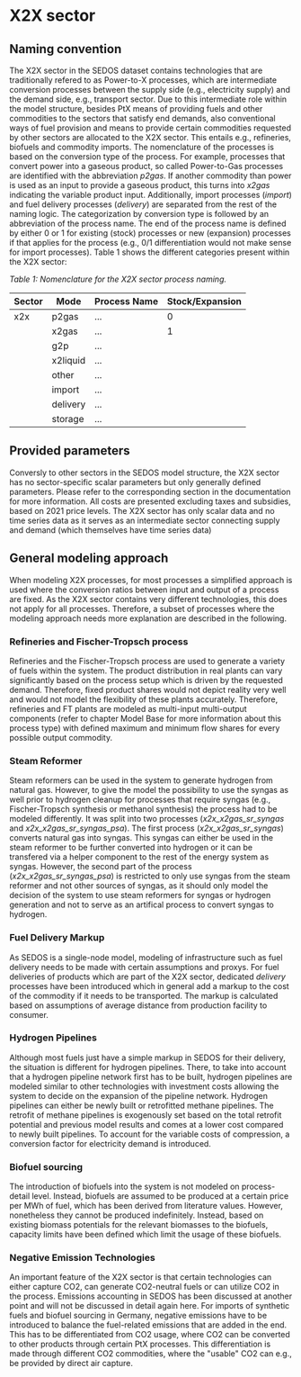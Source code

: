 # X2X sector

## Naming convention
The X2X sector in the SEDOS dataset contains technologies that are traditionally refered to as Power-to-X processes, which are intermediate conversion processes between the supply side (e.g., electricity supply) and the demand side, e.g., transport sector. Due to this intermediate role within the model structure, besides PtX means of providing fuels and other commodities to the sectors that satisfy end demands, also conventional ways of fuel provision and means to provide certain commodities requested by other sectors are allocated to the X2X sector. This entails e.g., refineries, biofuels and commodity imports. The nomenclature of the processes is based on the conversion type of the process. For example, processes that convert power into a gaseous product, so called Power-to-Gas processes are identified with the abbreviation *p2gas*. If another commodity than power is used as an input to provide a gaseous product, this turns into *x2gas* indicating the variable product input. Additionally, import processes (*import*) and fuel delivery processes (*delivery*) are separated from the rest of the naming logic. The categorization by conversion type is followed by an abbreviation of the process name. The end of the process name is defined by either 0 or 1 for existing (stock) processes or new (expansion) processes if that applies for the process (e.g., 0/1 differentiation would not make sense for import processes). Table 1 shows the different categories present within the X2X sector:

*Table 1: Nomenclature for the X2X sector process naming.*

| Sector | Mode      | Process Name  | Stock/Expansion |
|--------|-----------|---------------|-----------------|
| x2x    | p2gas     | ...           | 0               | 
|        | x2gas     | ...           | 1               |
|        | g2p       | ...           |                 |
|        | x2liquid  | ...           |                 |
|        | other     | ...           |                 |
|        | import    | ...           |                 |
|        | delivery  | ...           |                 |
|        | storage   | ...           |                 |


## Provided parameters

Conversly to other sectors in the SEDOS model structure, the X2X sector has no sector-specific scalar parameters but only generally defined parameters. Please refer to the corresponding section in the documentation for more information. All costs are presented excluding taxes and subsidies, based on 2021 price levels. The X2X sector has only scalar data and no time series data as it serves as an intermediate sector connecting supply and demand (which themselves have time series data)


## General modeling approach

When modeling X2X processes, for most processes a simplified approach is used where the conversion ratios between input and output of a process are fixed. As the X2X sector contains very different technologies, this does not apply for all processes. Therefore, a subset of processes where the modeling approach needs more explanation are described in the following.

### Refineries and Fischer-Tropsch process

Refineries and the Fischer-Tropsch process are used to generate a variety of fuels within the system. The product distribution in real plants can vary significantly based on the process setup which is driven by the requested demand. Therefore, fixed product shares would not depict reality very well and would not model the flexibility of these plants accurately. Therefore, refineries and FT plants are modeled as multi-input multi-output components (refer to chapter Model Base for more information about this process type) with defined maximum and minimum flow shares for every possible output commodity. 

### Steam Reformer

Steam reformers can be used in the system to generate hydrogen from natural gas. However, to give the model the possibility to use the syngas as well prior to hydrogen cleanup for processes that require syngas (e.g., Fischer-Tropsch synthesis or methanol synthesis) the process had to be modeled differently. It was split into two processes (*x2x_x2gas_sr_syngas* and *x2x_x2gas_sr_syngas_psa*). The first process (*x2x_x2gas_sr_syngas*) converts natural gas into syngas. This syngas can either be used in the steam reformer to be further converted into hydrogen or it can be transfered via a helper component to the rest of the energy system as syngas. However, the second part of the process (*x2x_x2gas_sr_syngas_psa*) is restricted to only use syngas from the steam reformer and not other sources of syngas, as it should only model the decision of the system to use steam reformers for syngas or hydrogen generation and not to serve as an artifical process to convert syngas to hydrogen.

### Fuel Delivery Markup

As SEDOS is a single-node model, modeling of infrastructure such as fuel delivery needs to be made with certain assumptions and proxys. For fuel deliveries of products which are part of the X2X sector, dedicated *delivery* processes have been introduced which in general add a markup to the cost of the commodity if it needs to be transported. The markup is calculated based on assumptions of average distance from production facility to consumer.

### Hydrogen Pipelines

Although most fuels just have a simple markup in SEDOS for their delivery, the situation is different for hydrogen pipelines. There, to take into account that a hydrogen pipeline network first has to be built, hydrogen pipelines are modeled similar to other technologies with investment costs allowing the system to decide on the expansion of the pipeline network. Hydrogen pipelines can either be newly built or retrofitted methane pipelines. The retrofit of methane pipelines is exogenously set based on the total retrofit potential and previous model results and comes at a lower cost compared to newly built pipelines. To account for the variable costs of compression, a conversion factor for electricity demand is introduced.

### Biofuel sourcing

The introduction of biofuels into the system is not modeled on process-detail level. Instead, biofuels are assumed to be produced at a certain price per MWh of fuel, which has been derived from literature values. However, nonetheless they cannot be produced indefinitely. Instead, based on existing biomass potentials for the relevant biomasses to the biofuels, capacity limits have been defined which limit the usage of these biofuels.

### Negative Emission Technologies

An important feature of the X2X sector is that certain technologies can either capture CO2, can generate CO2-neutral fuels or can utilize CO2 in the process. Emissions accounting in SEDOS has been discussed at another point and will not be discussed in detail again here. For imports of synthetic fuels and biofuel sourcing in Germany, negative emissions have to be introduced to balance the fuel-related emissions that are added in the end. This has to be differentiated from CO2 usage, where CO2 can be converted to other products through certain PtX processes. This differentiation is made through different CO2 commodities, where the "usable" CO2 can e.g., be provided by direct air capture.
